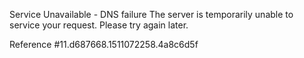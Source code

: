 Service Unavailable - DNS failure The server is temporarily unable to service your request. Please try again later.

Reference #11.d687668.1511072258.4a8c6d5f